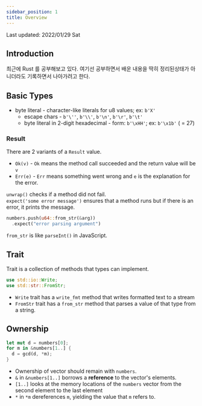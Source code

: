 ```yaml
---
sidebar_position: 1
title: Overview
---
```

Last updated: 2022/01/29 Sat

## Introduction
최근에 Rust 를 공부해보고 있다. 여기선 공부하면서 배운 내용을 딱히 정리된상태가 아니더라도 기록하면서 나아가려고 한다.


## Basic Types
- byte literal - character-like literals for u8 values; ex: `b'X'`
  - escape chars - `b'\''`, `b'\\'`, `b'\n'`, `b'\r'`, `b'\t'`
  - byte literal in 2-digit hexadecimal - form: `b'\xHH'`; ex: `b'\x1b'` ( = 27)

### Result
There are 2 variants of a `Result` value.
- `Ok(v)` - `Ok` means the method call succeeded and the return value will be `v`
- `Err(e)` - `Err` means something went wrong and `e` is the explanation for the error.

`unwrap()` checks if a method did not fail.  
`expect('some error message')` ensures that a method runs but if there is an error, it prints the message.

```rust
numbers.push(u64::from_str(&arg))
  .expect("error parsing argument")
```
`from_str` is like `parseInt()` in JavaScript.

## Trait
Trait is a collection of methods that types can implement.
```rust
use std::io::Write;
use std::str::FromStr;
```
- `Write` trait has a `write_fmt` method that writes formatted text to a stream
- `FromStr` trait has a `from_str` method that parses a value of that type from a string.

## Ownership
```rust
let mut d = numbers[0];
for m in &numbers[1..] {
  d = gcd(d, *m);
}
```
- Ownership of vector should remain with `numbers`.
- `&` in `&numbers[1..]` borrows a **reference** to the vector's elements.
- `[1..]` looks at the memory locations of the `numbers` vector from the second element to the last element
- `*` in `*m` dereferences `m`, yielding the value that `m` refers to.
